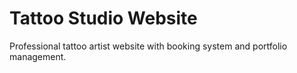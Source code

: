 # Tattoo Studio Website

Professional tattoo artist website with booking system and portfolio management.

